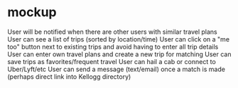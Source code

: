 mockup
======

User will be notified when there are other users with similar travel plans
User can see a list of trips (sorted by location/time)
User can click on a "me too" button next to existing trips and avoid having to enter all trip details
User can enter own travel plans and create a new trip for matching
User can save trips as favorites/frequent travel
User can hail a cab or connect to Uber/Lyft/etc
User can send a message (text/email) once a match is made (perhaps direct link into Kellogg directory)

